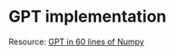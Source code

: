 # GPT implementation

Resource: [GPT in 60 lines of Numpy](https://jaykmody.com/blog/gpt-from-scratch/)
